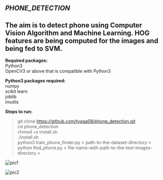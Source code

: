 ## ***PHONE_DETECTION***

## The aim is to detect phone using Computer Vision Algorithm and Machine Learning. HOG features are being computed for the images and being fed to SVM.  
  
**Required packages:**  
Python3  
OpenCV3 or above that is compatible with Python3  
  
**Python3 packages required:**  
numpy  
scikit learn  
joblib  
imutils  
  
**Steps to run:**  
>git clone https://github.com/tyaga08/phone_detection.git  
cd phone_detection  
chmod +x install.sh  
./install.sh  
python3 train_phone_finder.py < path-to-the-dataset-directory >  
python find_phone.py < file-name-with-path-to-the-test-images-directory >  
  
  
![pic1](https://user-images.githubusercontent.com/11211895/57974710-cc353e80-798a-11e9-9f03-25bc44a8831d.png)  
  
![pic2](https://user-images.githubusercontent.com/11211895/57974750-51b8ee80-798b-11e9-88e9-c4825aef9d4f.png)
  
